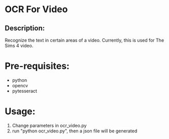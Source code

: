 # OCR For Video

## Description:
Recognize the text in certain areas of a video. Currently, this is used for The Sims 4 video.

# Pre-requisites:
- python
- opencv
- pytesseract

# Usage:
1. Change parameters in ocr_video.py 
2. run "python ocr_video.py", then a json file will be generated